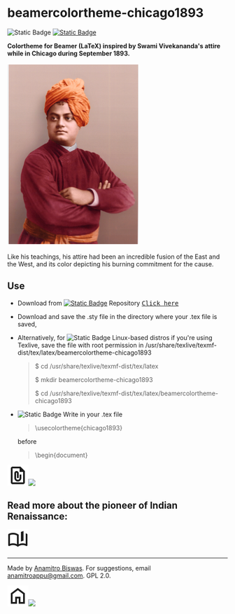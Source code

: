 # beamercolortheme-chicago1893

![Static Badge](https://img.shields.io/badge/-%23008080?logo=latex&logoColor=white&color=%23008080) [![Static Badge](https://img.shields.io/badge/1893-rgb(255%2C%20153%2C%2051)?label=chicago&labelColor=rgb(128%2C%200%2C%200))](https://anamitro.github.io/beamercolortheme-chicago1893)

**Colortheme for Beamer (LaTeX) inspired by Swami Vivekananda's attire while in Chicago during September 1893.**

<img src="sv3.png" alt="drawing" width="300"/>

Like his teachings, his attire had been an incredible fusion of the East and the West, and its color depicting his burning commitment for the cause.
## Use
- Download from [![Static Badge](https://img.shields.io/badge/GitHub-%23181717?logo=github&logoColor=white&color=%23181717)](https://github.com/anamitro/beamercolortheme-chicago1893) Repository [<kbd> Click here </kbd>](https://github.com/anamitro/beamercolortheme-chicago1893)
- Download and save the .sty file in the directory where your .tex file is saved,
- Alternatively, for ![Static Badge](https://img.shields.io/badge/-%23FCC624?logo=linux&logoColor=black&color=%23FCC624) Linux-based distros if you're using Texlive, save the file with root permission in /usr/share/texlive/texmf-dist/tex/latex/beamercolortheme-chicago1893
  
  > $ cd /usr/share/texlive/texmf-dist/tex/latex
  >
  > $ mkdir beamercolortheme-chicago1893
  >
  > $ cd /usr/share/texlive/texmf-dist/tex/latex/beamercolortheme-chicago1893
  
- ![Static Badge](https://img.shields.io/badge/-%23008080?logo=latex&logoColor=white&color=%23008080) Write in your .tex file
  
  > \usecolortheme{chicago1893}
  
  before

  > \begin{document}

[<kbd>![](icons/file_present.svg)![](https://img.shields.io/badge/An_Example-red?style=for-the-badge)</kbd>](https://anamitro.github.io/files/talks/crest_anamitro_davenport_r.pdf)


## Read more about the pioneer of Indian Renaissance:
[<kbd>![](icons/book_ribbon.svg)</kbd>](https://belurmath.org/swami-vivekananda/)

___________

Made by [Anamitro Biswas](https://anamitro.github.io). For suggestions, email anamitroappu@gmail.com. GPL 2.0.

[<kbd>![](icons/homepage.svg)<img src="https://img.shields.io/badge/My_homepage-red.svg?style=for-the-badge&logo=data:image/svg+xml;base64,PHN2ZyB4bWxucz0iaHR0cDovL3d3dy53My5vcmcvMjAwMC9zdmciIGhlaWdodD0iMjRweCIgdmlld0JveD0iMCAtOTYwIDk2MCA5NjAiIHdpZHRoPSIyNHB4IiBmaWxsPSIjMWYxZjFmIj48cGF0aCBkPSJNMjQwLTIwMGgxMjB2LTI0MGgyNDB2MjQwaDEyMHYtMzYwTDQ4MC03NDAgMjQwLTU2MHYzNjBabS04MCA4MHYtNDgwbDMyMC0yNDAgMzIwIDI0MHY0ODBINTIwdi0yNDBoLTgwdjI0MEgxNjBabTMyMC0zNTBaIi8+PC9zdmc+" height="10"/></kbd>](https://anamitro.github.io/)
